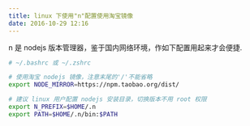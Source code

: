 ```yaml
---
title: linux 下使用"n"配置使用淘宝镜像
date: 2016-10-29 12:16
---
```


n 是 nodejs 版本管理器，鉴于国内网络环境，作如下配置用起来才会便捷.

``` bash
# ~/.bashrc 或 ~/.zshrc

# 使用淘宝 nodejs 镜像，注意末尾的'/'不能省略
export NODE_MIRROR=https://npm.taobao.org/dist/

# 建议 linux 用户配置 nodejs 安装目录，切换版本不用 root 权限
export N_PREFIX=$HOME/.n
export PATH=$HOME/.n/bin:$PATH
```
